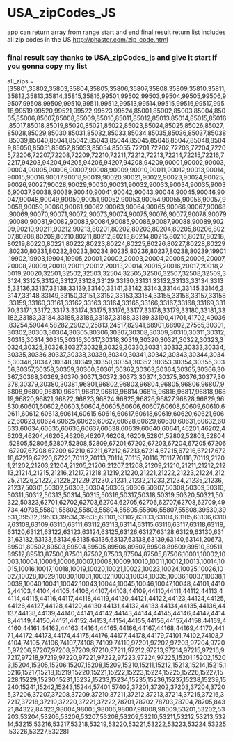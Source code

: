 # USA_zipCodes_JS
app can return array from range start and end final result return list includes all zip codes in the US 
http://phaster.com/zip_code.html

### final result say thanks to USA_zipCodes_js and give it start if you gonna copy my list

all_zips = [35801,35802,35803,35804,35805,35806,35807,35808,35809,35810,35811,35812,35813,35814,35815,35816,99501,99502,99503,99504,99505,99506,99507,99508,99509,99510,99511,99512,99513,99514,99515,99516,99517,99518,99519,99520,99521,99522,99523,99524,85001,85002,85003,85004,85005,85006,85007,85008,85009,85010,85011,85012,85013,85014,85015,85016,85017,85018,85019,85020,85021,85022,85023,85024,85025,85026,85027,85028,85029,85030,85031,85032,85033,85034,85035,85036,85037,85038,85039,85040,85041,85042,85043,85044,85045,85046,85047,85048,85049,85050,85051,85052,85053,85054,85055,72201,72202,72203,72204,72205,72206,72207,72208,72209,72210,72211,72212,72213,72214,72215,72216,72217,94203,94204,94205,94206,94207,94208,94209,90001,90002,90003,90004,90005,90006,90007,90008,90009,90010,90011,90012,90013,90014,90015,90016,90017,90018,90019,90020,90021,90022,90023,90024,90025,90026,90027,90028,90029,90030,90031,90032,90033,90034,90035,90036,90037,90038,90039,90040,90041,90042,90043,90044,90045,90046,90047,90048,90049,90050,90051,90052,90053,90054,90055,90056,90057,90058,90059,90060,90061,90062,90063,90064,90065,90066,90067,90068,90069,90070,90071,90072,90073,90074,90075,90076,90077,90078,90079,90080,90081,90082,90083,90084,90085,90086,90087,90088,90089,90209,90210,90211,90212,90213,80201,80202,80203,80204,80205,80206,80207,80208,80209,80210,80211,80212,80213,80214,80215,80216,80217,80218,80219,80220,80221,80222,80223,80224,80225,80226,80227,80228,80229,80230,80231,80232,80233,80234,80235,80236,80237,80238,80239,19901,19902,19903,19904,19905,20001,20002,20003,20004,20005,20006,20007,20008,20009,20010,20011,20012,20013,20014,20015,20016,20017,20018,20019,20020,32501,32502,32503,32504,32505,32506,32507,32508,32509,33124,33125,33126,33127,33128,33129,33130,33131,33132,33133,33134,33135,33136,33137,33138,33139,33140,33141,33142,33143,33144,33145,33146,33147,33148,33149,33150,33151,33152,33153,33154,33155,33156,33157,33158,33159,33160,33161,33162,33163,33164,33165,33166,33167,33168,33169,33170,33171,33172,33173,33174,33175,33176,33177,33178,33179,33180,33181,33182,33183,33184,33185,33186,33187,33188,33189,33190,41701,41702,49036,83254,59044,58282,29020,25813,24517,82941,68901,68902,27565,30301,30302,30303,30304,30305,30306,30307,30308,30309,30310,30311,30312,30313,30314,30315,30316,30317,30318,30319,30320,30321,30322,30323,30324,30325,30326,30327,30328,30329,30330,30331,30332,30333,30334,30335,30336,30337,30338,30339,30340,30341,30342,30343,30344,30345,30346,30347,30348,30349,30350,30351,30352,30353,30354,30355,30356,30357,30358,30359,30360,30361,30362,30363,30364,30365,30366,30367,30368,30369,30370,30371,30372,30373,30374,30375,30376,30377,30378,30379,30380,30381,96801,96802,96803,96804,96805,96806,96807,96808,96809,96810,96811,96812,96813,96814,96815,96816,96817,96818,96819,96820,96821,96822,96823,96824,96825,96826,96827,96828,96829,96830,60601,60602,60603,60604,60605,60606,60607,60608,60609,60610,60611,60612,60613,60614,60615,60616,60617,60618,60619,60620,60621,60622,60623,60624,60625,60626,60627,60628,60629,60630,60631,60632,60633,60634,60635,60636,60637,60638,60639,60640,60641,46201,46202,46203,46204,46205,46206,46207,46208,46209,52801,52802,52803,52804,52805,52806,52807,52808,52809,67201,67202,67203,67204,67205,67206,67207,67208,67209,67210,67211,67212,67213,67214,67215,67216,67217,67218,67219,67220,67221,70112,70113,70114,70115,70116,70117,70118,70119,21201,21202,21203,21204,21205,21206,21207,21208,21209,21210,21211,21212,21213,21214,21215,21216,21217,21218,21219,21220,21221,21222,21223,21224,21225,21226,21227,21228,21229,21230,21231,21232,21233,21234,21235,21236,21237,50301,50302,50303,50304,50305,50306,50307,50308,50309,50310,50311,50312,50313,50314,50315,50316,50317,50318,50319,50320,50321,50322,50323,62701,62702,62703,62704,62705,62706,62707,62708,62709,49734,49735,55801,55802,55803,55804,55805,55806,55807,55808,39530,39531,39532,39533,39534,39535,63101,63102,63103,63104,63105,63106,63107,63108,63109,63110,63111,63112,63113,63114,63115,63116,63117,63118,63119,63120,63121,63122,63123,63124,63125,63126,63127,63128,63129,63130,63131,63132,63133,63134,63135,63136,63137,63138,63139,63140,63141,20673,89501,89502,89503,89504,89505,89506,89507,89508,89509,89510,89511,89512,89513,87500,87501,87502,87503,87504,87505,87506,10001,10002,10003,10004,10005,10006,10007,10008,10009,10010,10011,10012,10013,10014,10015,10016,10017,10018,10019,10020,10021,10022,10023,10024,10025,10026,10027,10028,10029,10030,10031,10032,10033,10034,10035,10036,10037,10038,10039,10040,10041,10042,10043,10044,10045,10046,10047,10048,44101,44102,44103,44104,44105,44106,44107,44108,44109,44110,44111,44112,44113,44114,44115,44116,44117,44118,44119,44120,44121,44122,44123,44124,44125,44126,44127,44128,44129,44130,44131,44132,44133,44134,44135,44136,44137,44138,44139,44140,44141,44142,44143,44144,44145,44146,44147,44148,44149,44150,44151,44152,44153,44154,44155,44156,44157,44158,44159,44160,44161,44162,44163,44164,44165,44166,44167,44168,44169,44170,44171,44172,44173,44174,44175,44176,44177,44178,44179,74101,74102,74103,74104,74105,74106,74107,74108,74109,74110,97201,97202,97203,97204,97205,97206,97207,97208,97209,97210,97211,97212,97213,97214,97215,97216,97217,97218,97219,97220,97221,97222,97223,97224,97225,15201,15202,15203,15204,15205,15206,15207,15208,15209,15210,15211,15212,15213,15214,15215,15216,15217,15218,15219,15220,15221,15222,15223,15224,15225,15226,15227,15228,15229,15230,15231,15232,15233,15234,15235,15236,15237,15238,15239,15240,15241,15242,15243,15244,57401,57402,37201,37202,37203,37204,37205,37206,37207,37208,37209,37210,37211,37212,37213,37214,37215,37216,37217,37218,37219,37220,37221,37222,78701,78702,78703,78704,78705,84321,84322,84323,98004,98005,98006,98007,98008,98009,53201,53202,53203,53204,53205,53206,53207,53208,53209,53210,53211,53212,53213,53214,53215,53216,53217,53218,53219,53220,53221,53222,53223,53224,53225,53226,53227,53228]
